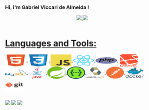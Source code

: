 ### Hi, i'm Gabriel Viccari de Almeida !

<div align="center">
  <a href="https://github.com/bielViccari">
  <img height="180em" src="https://github-readme-stats.vercel.app/api?username=bielViccari&show_icons=true&theme=dracula&include_all_commits=true&count_private=true"/>
  <img height="180em" src="https://github-readme-stats.vercel.app/api/top-langs/?username=bielViccari&layout=compact&langs_count=7&theme=dracula"/>
</div>
 
  
  
<div>
 <br>

<h1>Languages and Tools:</h1>
  
 <img align="center" alt="Biel-HTML" height="40" width="70"    src="https://raw.githubusercontent.com/devicons/devicon/2ae2a900d2f041da66e950e4d48052658d850630/icons/html5/html5-original.svg">   
  
 <img align="center" alt="Biel-CSS" height="40" width="70"   src="https://raw.githubusercontent.com/devicons/devicon/2ae2a900d2f041da66e950e4d48052658d850630/icons/css3/css3-original.svg">
  
 <img align="center" alt="Biel-JS" height="40" width="70"    src="https://raw.githubusercontent.com/devicons/devicon/2ae2a900d2f041da66e950e4d48052658d850630/icons/javascript/javascript-original.svg">
  
 <img align="center" alt="Biel-React" height="40" width="70"    src="https://github.com/devicons/devicon/blob/master/icons/react/react-original.svg">
  
 <img align="center" alt="Biel-PHP" height="40" width="70"    src="https://raw.githubusercontent.com/devicons/devicon/2ae2a900d2f041da66e950e4d48052658d850630/icons/php/php-original.svg">

  <img align="center" alt="biel-Laravel" height="40" width="70" src="https://raw.githubusercontent.com/devicons/devicon/2ae2a900d2f041da66e950e4d48052658d850630/icons/laravel/laravel-plain-wordmark.svg">
  
 <img align="center" alt="Biel-mySQL" height="40" width="70"    src="https://raw.githubusercontent.com/devicons/devicon/2ae2a900d2f041da66e950e4d48052658d850630/icons/mysql/mysql-original-wordmark.svg">

 <img align="center" alt="Biel-JAVA" height="40" width="60"    src="https://github.com/devicons/devicon/blob/master/icons/java/java-original-wordmark.svg">
  
<img align="center" alt="Biel-Spring" height="40" width="60"    src="https://github.com/devicons/devicon/blob/master/icons/spring/spring-original.svg">

<img align="center" alt="Biel-Spring" height="40" width="60"    src="https://github.com/devicons/devicon/blob/master/icons/swagger/swagger-original.svg">

<img align="center" alt="Biel-Hibernate" height="40" width="60"    src="https://github.com/devicons/devicon/blob/master/icons/hibernate/hibernate-original-wordmark.svg">

<img align="center" alt="Biel-Postman" height="40" width="60"    src="https://github.com/devicons/devicon/blob/master/icons/postman/postman-original.svg">

<img align="center" alt="Biel-Docker" height="40" width="60"    src="https://github.com/devicons/devicon/blob/master/icons/docker/docker-original-wordmark.svg">

 <img align="center" alt="Biel-GIT" height="40" width="60"    src="https://github.com/devicons/devicon/blob/master/icons/git/git-original-wordmark.svg">

</div>
  
  ##
   <a href="https://api.whatsapp.com/send?phone=5518981469767&text=Deixe%20sua%20mensagem%2C%20te%20respondo%20em%20breve%20!" target="_blank"><img src="https://img.shields.io/badge/WhatsApp-25D366?style=for-the-badge&logo=whatsapp&logoColor=white" target="_blank"></a>
  <a href="mailto:gabriel.viccari20@gmail.com" target="_blank"><img src="https://img.shields.io/badge/Gmail-D14836?style=for-the-badge&logo=gmail&logoColor=white" target="_blank"></a>
  <a href="https://www.linkedin.com/in/gabriel-viccari-de-almeida-7a208b229/" target="_blank">
<img src="https://img.shields.io/badge/LinkedIn-0077B5?style=for-the-badge&logo=linkedin&logoColor=white" target="_blank" /></a>
  


  
 
  
  
  
  
